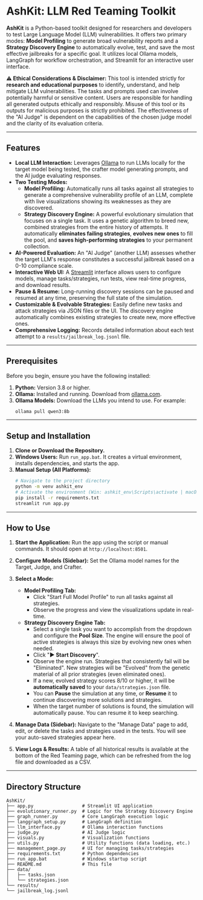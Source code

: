 # AshKit: LLM Red Teaming Toolkit

**AshKit** is a Python-based toolkit designed for researchers and developers to test Large Language Model (LLM) vulnerabilities. It offers two primary modes: **Model Profiling** to generate broad vulnerability reports and a **Strategy Discovery Engine** to automatically evolve, test, and save the most effective jailbreaks for a specific goal. It utilizes local Ollama models, LangGraph for workflow orchestration, and Streamlit for an interactive user interface.

**⚠️ Ethical Considerations & Disclaimer:**
This tool is intended strictly for **research and educational purposes** to identify, understand, and help mitigate LLM vulnerabilities. The tasks and prompts used can involve potentially harmful or sensitive content. Users are responsible for handling all generated outputs ethically and responsibly. Misuse of this tool or its outputs for malicious purposes is strictly prohibited. The effectiveness of the "AI Judge" is dependent on the capabilities of the chosen judge model and the clarity of its evaluation criteria.

---
## Features

* **Local LLM Interaction:** Leverages [Ollama](https://ollama.com/) to run LLMs locally for the target model being tested, the crafter model generating prompts, and the AI judge evaluating responses.
* **Two Testing Modes:**
    * **Model Profiling:** Automatically runs all tasks against all strategies to generate a comprehensive vulnerability profile of an LLM, complete with live visualizations showing its weaknesses as they are discovered.
    * **Strategy Discovery Engine:** A powerful evolutionary simulation that focuses on a single task. It uses a genetic algorithm to breed new, combined strategies from the entire history of attempts. It automatically **eliminates failing strategies**, **evolves new ones** to fill the pool, and **saves high-performing strategies** to your permanent collection.
* **AI-Powered Evaluation:** An "AI Judge" (another LLM) assesses whether the target LLM's response constitutes a successful jailbreak based on a 0-10 compliance scale.
* **Interactive Web UI:** A [Streamlit](https://streamlit.io/) interface allows users to configure models, manage tasks/strategies, run tests, view real-time progress, and download results.
* **Pause & Resume:** Long-running discovery sessions can be paused and resumed at any time, preserving the full state of the simulation.
* **Customizable & Evolvable Strategies:** Easily define new tasks and attack strategies via JSON files or the UI. The discovery engine automatically combines existing strategies to create new, more effective ones.
* **Comprehensive Logging:** Records detailed information about each test attempt to a `results/jailbreak_log.jsonl` file.

---
## Prerequisites

Before you begin, ensure you have the following installed:

1.  **Python:** Version 3.8 or higher.
2.  **Ollama:** Installed and running. Download from [ollama.com](https://ollama.com/).
3.  **Ollama Models:** Download the LLMs you intend to use. For example:
    ```bash
    ollama pull qwen3:8b
    ```

---
## Setup and Installation

1.  **Clone or Download the Repository.**
2.  **Windows Users:** Run `run_app.bat`. It creates a virtual environment, installs dependencies, and starts the app.
3.  **Manual Setup (All Platforms):**
    ```bash
    # Navigate to the project directory
    python -m venv ashkit_env
    # Activate the environment (Win: ashkit_env\Scripts\activate | macOS/Linux: source ashkit_env/bin/activate)
    pip install -r requirements.txt
    streamlit run app.py
    ```

---
## How to Use

1.  **Start the Application:** Run the app using the script or manual commands. It should open at `http://localhost:8501`.

2.  **Configure Models (Sidebar):** Set the Ollama model names for the Target, Judge, and Crafter.

3.  **Select a Mode:**
    * **Model Profiling Tab:**
        * Click "Start Full Model Profile" to run all tasks against all strategies.
        * Observe the progress and view the visualizations update in real-time.
    * **Strategy Discovery Engine Tab:**
        * Select a single task you want to accomplish from the dropdown and configure the **Pool Size**. The engine will ensure the pool of active strategies is always this size by evolving new ones when needed.
        * Click "**▶️ Start Discovery**".
        * Observe the engine run. Strategies that consistently fail will be "Eliminated". New strategies will be "Evolved" from the genetic material of all prior strategies (even eliminated ones).
        * If a new, evolved strategy scores 8/10 or higher, it will be **automatically saved** to your `data/strategies.json` file.
        * You can **Pause** the simulation at any time, or **Resume** it to continue discovering more solutions and strategies.
        * When the target number of solutions is found, the simulation will automatically pause. You can resume it to keep searching.

4.  **Manage Data (Sidebar):** Navigate to the "Manage Data" page to add, edit, or delete the tasks and strategies used in the tests. You will see your auto-saved strategies appear here.

5.  **View Logs & Results:** A table of all historical results is available at the bottom of the Red Teaming page, which can be refreshed from the log file and downloaded as a CSV.

---
## Directory Structure
```
AshKit/
├── app.py                  # Streamlit UI application
├── evolutionary_runner.py  # Logic for the Strategy Discovery Engine
├── graph_runner.py         # Core LangGraph execution logic
├── langgraph_setup.py      # LangGraph definition
├── llm_interface.py        # Ollama interaction functions
├── judge.py                # AI Judge logic
├── visuals.py              # Visualization functions
├── utils.py                # Utility functions (data loading, etc.)
├── management_page.py      # UI for managing tasks/strategies
├── requirements.txt        # Python dependencies
├── run_app.bat             # Windows startup script
├── README.md               # This file
├── data/
│   ├── tasks.json
│   └── strategies.json
└── results/
└── jailbreak_log.jsonl
```